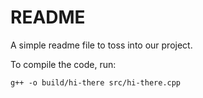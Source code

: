 README
======

A simple readme file to toss into our project.

To compile the code, run:

`g++ -o build/hi-there src/hi-there.cpp`


